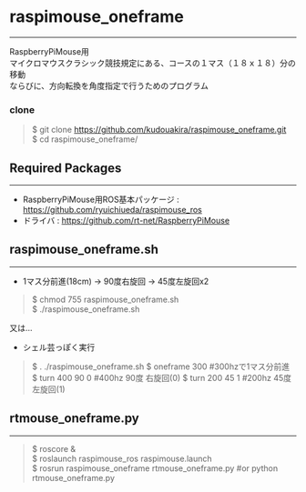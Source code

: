 # raspimouse_oneframe---RaspberryPiMouse用  マイクロマウスクラシック競技規定にある、コースの１マス（１８ｘ１８）分の移動  ならびに、方向転換を角度指定で行うためのプログラム  ### clone> $ git clone https://github.com/kudouakira/raspimouse_oneframe.git  > $ cd raspimouse_oneframe/  ## Required Packages---* RaspberryPiMouse用ROS基本パッケージ : https://github.com/ryuichiueda/raspimouse_ros  * ドライバ : https://github.com/rt-net/RaspberryPiMouse## raspimouse_oneframe.sh---  * 1マス分前進(18cm) -> 90度右旋回 -> 45度左旋回x2> $ chmod 755 raspimouse_oneframe.sh  > $ ./raspimouse_oneframe.sh又は...  * シェル芸っぽく実行> $ . ./raspimouse_oneframe.sh> $ oneframe 300 #300hzで1マス分前進> $ turn 400 90 0 #400hz 90度 右旋回(0)> $ turn 200 45 1 #200hz 45度 左旋回(1)  ## rtmouse_oneframe.py---> $ roscore &  > $ roslaunch raspimouse_ros raspimouse.launch  > $ rosrun raspimouse_oneframe rtmouse_oneframe.py  #or python rtmouse_oneframe.py  